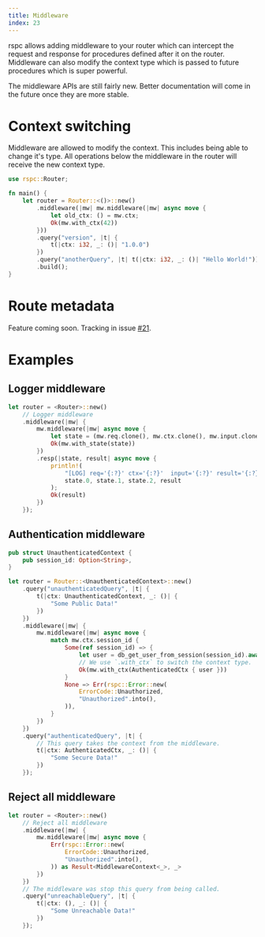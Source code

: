 ```yaml
---
title: Middleware
index: 23
---
```


rspc allows adding middleware to your router which can intercept the request and response for procedures defined after it on the router. Middleware can also modify the context type which is passed to future procedures which is super powerful.

The middleware APIs are still fairly new. Better documentation will come in the future once they are more stable.

# Context switching

Middleware are allowed to modify the context. This includes being able to change it's type. All operations below the middleware in the router will receive the new context type.

```rust
use rspc::Router;

fn main() {
    let router = Router::<()>::new()
        .middleware(|mw| mw.middleware(|mw| async move {
            let old_ctx: () = mw.ctx;
            Ok(mw.with_ctx(42))
        }))
        .query("version", |t| {
            t(|ctx: i32, _: ()| "1.0.0")
        })
        .query("anotherQuery", |t| t(|ctx: i32, _: ()| "Hello World!"))
        .build();
}
```

# Route metadata

Feature coming soon. Tracking in issue [#21](https://github.com/oscartbeaumont/rspc/issues/21).

# Examples

## Logger middleware

```rust
let router = <Router>::new()
    // Logger middleware
    .middleware(|mw| {
        mw.middleware(|mw| async move {
            let state = (mw.req.clone(), mw.ctx.clone(), mw.input.clone());
            Ok(mw.with_state(state))
        })
        .resp(|state, result| async move {
            println!(
                "[LOG] req='{:?}' ctx='{:?}'  input='{:?}' result='{:?}'",
                state.0, state.1, state.2, result
            );
            Ok(result)
        })
    });
```

## Authentication middleware

```rust
pub struct UnauthenticatedContext {
    pub session_id: Option<String>,
}

let router = Router::<UnauthenticatedContext>::new()
    .query("unauthenticatedQuery", |t| {
        t(|ctx: UnauthenticatedContext, _: ()| {
            "Some Public Data!"
        })
    })
    .middleware(|mw| {
        mw.middleware(|mw| async move {
            match mw.ctx.session_id {
                Some(ref session_id) => {
                    let user = db_get_user_from_session(session_id).await;
                    // We use `.with_ctx` to switch the context type.
                    Ok(mw.with_ctx(AuthenticatedCtx { user }))
                }
                None => Err(rspc::Error::new(
                    ErrorCode::Unauthorized,
                    "Unauthorized".into(),
                )),
            }
        })
    })
    .query("authenticatedQuery", |t| {
        // This query takes the context from the middleware.
        t(|ctx: AuthenticatedCtx, _: ()| {
            "Some Secure Data!"
        })
    });
```

## Reject all middleware

```rust
let router = <Router>::new()
    // Reject all middleware
    .middleware(|mw| {
        mw.middleware(|mw| async move {
            Err(rspc::Error::new(
                ErrorCode::Unauthorized,
                "Unauthorized".into(),
            )) as Result<MiddlewareContext<_>, _>
        })
    })
    // The middleware was stop this query from being called.
    .query("unreachableQuery", |t| {
        t(|ctx: (), _: ()| {
            "Some Unreachable Data!"
        })
    });
```
